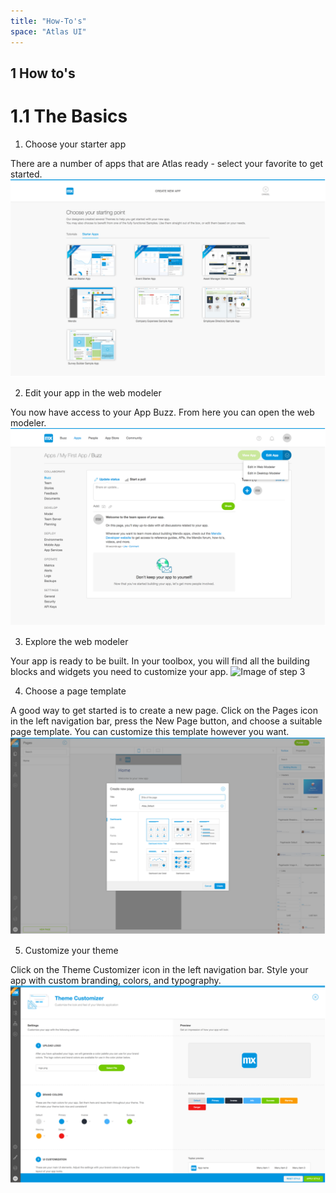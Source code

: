 ```yaml
---
title: "How-To's"
space: "Atlas UI"
---
```


## 1 How to's

# 1.1 The Basics

1. Choose your starter app

There are a number of apps that are Atlas ready - select your favorite to get started.
![Image of step 1](attachments/Step1.png)

2. Edit your app in the web modeler

You now have access to your App Buzz. From here you can open the web modeler.
![Image of step 2](attachments/Step2.png)

3. Explore the web modeler

Your app is ready to be built. In your toolbox, you will find all the building blocks and widgets you need to customize your app.
![Image of step 3](attachments/Step3.png)

4. Choose a page template

A good way to get started is to create a new page. Click on the Pages icon in the left navigation bar, press the New Page button, and choose a suitable page template. You can customize this template however you want.
![Image of step 4](attachments/Step4.png)

5. Customize your theme

Click on the Theme Customizer icon in the left navigation bar. Style your app with custom branding, colors, and typography.
![Image of step 5](attachments/Step5.png)
